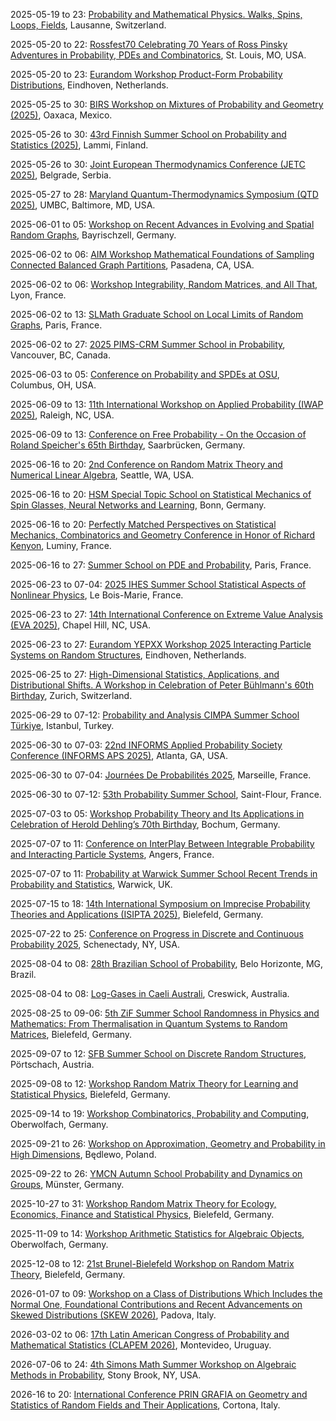 2025-05-19 to 23: [Probability and Mathematical Physics. Walks, Spins, Loops, Fields](https://bernoulli.epfl.ch/programs/probability-and-mathematical-physics-walks-spins-loops-fields/), Lausanne, Switzerland.

2025-05-20 to 22: [Rossfest70 Celebrating 70 Years of Ross Pinsky Adventures in Probability, PDEs and Combinatorics](https://sites.google.com/slu.edu/rossfest/), St. Louis, MO, USA.

2025-05-20 to 23: [Eurandom Workshop Product-Form Probability Distributions](https://www.eurandom.tue.nl/event/product-form-probability-distributions/), Eindhoven, Netherlands.

2025-05-25 to 30: [BIRS Workshop on Mixtures of Probability and Geometry (2025)](https://www.birs.ca/events/2025/5-day-workshops/25w5361), Oaxaca, Mexico.

2025-05-26 to 30: [43rd Finnish Summer School on Probability and Statistics (2025)](https://fdnss.fi/43rd-finnish-summer-school-on-probability-and-statistics/), Lammi, Finland.

2025-05-26 to 30: [Joint European Thermodynamics Conference (JETC 2025)](https://mi.sanu.ac.rs/JETC2025), Belgrade, Serbia.

2025-05-27 to 28: [Maryland Quantum-Thermodynamics Symposium (QTD 2025)](https://qtd-hub.umd.edu/event/symposium-2025), UMBC, Baltimore, MD, USA.

2025-06-01 to 05: [Workshop on Recent Advances in Evolving and Spatial Random Graphs](https://sites.google.com/view/bas-lodewijks/workshop-evolving-and-spatial-random-graphs), Bayrischzell, Germany.

2025-06-02 to 06: [AIM Workshop Mathematical Foundations of Sampling Connected Balanced Graph Partitions](https://aimath.org/workshops/upcoming/connectedbalanced/), Pasadena, CA, USA.

2025-06-02 to 06: [Workshop Integrability, Random Matrices, and All That](https://perso.ens-lyon.fr/alex.simon/PIICQ/PIICQ_2025.php), Lyon, France.

2025-06-02 to 13: [SLMath Graduate School on Local Limits of Random Graphs](https://www.slmath.org/summer-schools/1099), Paris, France.

2025-06-02 to 27: [2025 PIMS-CRM Summer School in Probability](https://www.slmath.org/summer-schools/1071), Vancouver, BC, Canada.

2025-06-03 to 05: [Conference on Probability and SPDEs at OSU](https://u.osu.edu/spdeworkshop/), Columbus, OH, USA.

2025-06-09 to 13: [11th International Workshop on Applied Probability (IWAP 2025)](https://imstat.org/meetings-calendar/international-workshop-on-applied-probability-iwap-2025/), Raleigh, NC, USA.

2025-06-09 to 13: [Conference on Free Probability - On the Occasion of Roland Speicher's 65th Birthday](https://www.uni-saarland.de/lehrstuhl/weber-moritz/research/roland65.html), Saarbrücken, Germany.

2025-06-16 to 20: [2nd Conference on Random Matrix Theory and Numerical Linear Algebra](https://faculty.washington.edu/trogdon/RMT+NLA_II/), Seattle, WA, USA.

2025-06-16 to 20: [HSM Special Topic School on Statistical Mechanics of Spin Glasses, Neural Networks and Learning](https://www.mathematics.uni-bonn.de/hsm-school/programs/schools/hsm-special-topic-schools/sts-statistical-mechanics), Bonn, Germany.

2025-06-16 to 20: [Perfectly Matched Perspectives on Statistical Mechanics, Combinatorics and Geometry Conference in Honor of Richard Kenyon](https://dimers.science/events/rick61/), Luminy, France.

2025-06-16 to 27: [Summer School on PDE and Probability](https://indico.math.cnrs.fr/event/13554/), Paris, France.

2025-06-23 to 07-04: [2025 IHES Summer School Statistical Aspects of Nonlinear Physics](https://indico.math.cnrs.fr/event/12319/), Le Bois-Marie, France.

2025-06-23 to 27: [14th International Conference on Extreme Value Analysis (EVA 2025)](https://eva2025.unc.edu), Chapel Hill, NC, USA.

2025-06-23 to 27: [Eurandom YEPXX Workshop 2025 Interacting Particle Systems on Random Structures](https://www.eurandom.tue.nl/event/yepxx-interacting-particle-systems-on-random-structures/), Eindhoven, Netherlands.

2025-06-25 to 27: [High-Dimensional Statistics, Applications, and Distributional Shifts. A Workshop in Celebration of Peter Bühlmann's 60th Birthday](https://math.ethz.ch/fim/activities/conferences/High-dimensional-statistics-applications-and-distributional-shifts.html), Zurich, Switzerland.

2025-06-29 to 07-12: [Probability and Analysis CIMPA Summer School Türkiye](https://sites.google.com/view/probability-appliedanalysis/home/), Istanbul, Turkey.

2025-06-30 to 07-03: [22nd INFORMS Applied Probability Society Conference (INFORMS APS 2025)](https://informs-aps.isye.gatech.edu), Atlanta, GA, USA.

2025-06-30 to 07-04: [Journées De Probabilités 2025](https://www.i2m.univ-amu.fr/en/journee-de-proba-2025/), Marseille, France.

2025-06-30 to 07-12: [53th Probability Summer School](https://lmbp.uca.fr/stflour/stflour-en.php), Saint-Flour, France.

2025-07-03 to 05: [Workshop Probability Theory and Its Applications in Celebration of Herold Dehling’s 70th Birthday](https://sites.google.com/view/workshop-prob-and-apps-2025), Bochum, Germany.

2025-07-07 to 11: [Conference on InterPlay Between Integrable Probability and Interacting Particle Systems](https://sites.google.com/view/ip3-angers/), Angers, France.

2025-07-07 to 11: [Probability at Warwick Summer School Recent Trends in Probability and Statistics](https://warwick.ac.uk/fac/sci/statistics/news/patw_summer_school/), Warwick, UK.

2025-07-15 to 18: [14th International Symposium on Imprecise Probability Theories and Applications (ISIPTA 2025)](https://isipta25.sipta.org/), Bielefeld, Germany.

2025-07-22 to 25: [Conference on Progress in Discrete and Continuous Probability 2025](https://www.math.union.edu/~marianop/ProbabilityConference2025/ProgressDiscContProb2025.html), Schenectady, NY, USA.

2025-08-04 to 08: [28th Brazilian School of Probability](https://sites.google.com/view/ebp2025), Belo Horizonte, MG, Brazil.

2025-08-04 to 08: [Log-Gases in Caeli Australi](https://lica2025.github.io/), Creswick, Australia.

2025-08-25 to 09-06: [5th ZiF Summer School Randomness in Physics and Mathematics: From Thermalisation in Quantum Systems to Random Matrices](https://indico.physik.uni-bielefeld.de/event/220/), Bielefeld, Germany.

2025-09-07 to 12: [SFB Summer School on Discrete Random Structures](https://sfbrandom.univie.ac.at/events/sfb-summer-school-2025/), Pörtschach, Austria.

2025-09-08 to 12: [Workshop Random Matrix Theory for Learning and Statistical Physics](https://www.uni-bielefeld.de/einrichtungen/zif/groups/ongoing/matrices/), Bielefeld, Germany.

2025-09-14 to 19: [Workshop Combinatorics, Probability and Computing](https://www.mfo.de/occasion/2538/www_view), Oberwolfach, Germany.

2025-09-21 to 26: [Workshop on Approximation, Geometry and Probability in High Dimensions](https://sites.google.com/impan.pl/high-dimensions/), Będlewo, Poland.

2025-09-22 to 26: [YMCN Autumn School Probability and Dynamics on Groups](https://www.uni-muenster.de/MathematicsMuenster/events/2025/probdyn-on-groups.shtml), Münster, Germany.

2025-10-27 to 31: [Workshop Random Matrix Theory for Ecology, Economics, Finance and Statistical Physics](https://www.uni-bielefeld.de/einrichtungen/zif/groups/ongoing/matrices/), Bielefeld, Germany.

2025-11-09 to 14: [Workshop Arithmetic Statistics for Algebraic Objects](https://www.mfo.de/occasion/2546/www_view), Oberwolfach, Germany.

2025-12-08 to 12: [21st Brunel-Bielefeld Workshop on Random Matrix Theory](https://www.uni-bielefeld.de/einrichtungen/zif/groups/ongoing/matrices/), Bielefeld, Germany.

2026-01-07 to 09: [Workshop on a Class of Distributions Which Includes the Normal One, Foundational Contributions and Recent Advancements on Skewed Distributions (SKEW 2026)](https://skew2026.stat.unipd.it/), Padova, Italy.

2026-03-02 to 06: [17th Latin American Congress of Probability and Mathematical Statistics (CLAPEM 2026)](https://clapem17.cmat.edu.uy), Montevideo, Uruguay.

2026-07-06 to 24: [4th Simons Math Summer Workshop on Algebraic Methods in Probability](https://scgp.stonybrook.edu/archives/45985), Stony Brook, NY, USA.

2026-16 to 20: [International Conference PRIN GRAFIA on Geometry and Statistics of Random Fields and Their Applications](https://sites.google.com/unimib.it/prin2022grafia/conference), Cortona, Italy.

